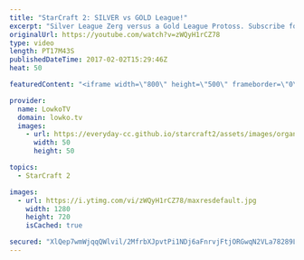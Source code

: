 ```yaml
---
title: "StarCraft 2: SILVER vs GOLD League!"
excerpt: "Silver League Zerg versus a Gold League Protoss. Subscribe for more videos: http://lowko.tv/youtube More StarCraft 2 Casts: https://goo.gl/t6g7aW  A wild match of StarCraft 2 between two non-professional players. While both players decide to sit back for the majority of the game, eventually... Things"
originalUrl: https://youtube.com/watch?v=zWQyH1rCZ78
type: video
length: PT17M43S
publishedDateTime: 2017-02-02T15:29:46Z
heat: 50

featuredContent: "<iframe width=\"800\" height=\"500\" frameborder=\"0\" src=\"https://www.youtube.com/embed/zWQyH1rCZ78\" allow=\"accelerometer; autoplay; encrypted-media; gyroscope; picture-in-picture\" allowfullscreen></iframe>"

provider:
  name: LowkoTV
  domain: lowko.tv
  images:
    - url: https://everyday-cc.github.io/starcraft2/assets/images/organizations/lowko.tv-50x50.jpg
      width: 50
      height: 50

topics:
  - StarCraft 2

images:
  - url: https://i.ytimg.com/vi/zWQyH1rCZ78/maxresdefault.jpg
    width: 1280
    height: 720
    isCached: true

secured: "XlQep7wmWjqqQWlvil/2MfrbXJpvtPi1NDj6aFnrvjFtjORGwqN2VLa78289L1Cg+XZ+sMZSymmQYM4/btIYzg07QGocBmJeh+emnWVqpz6QgEBp4+rdk9q+nOe3va/7Iyx0xcp2XwvhiBMez2o5+NKETlJQoaKMmsbXwyGvOdTu5peCbsRLEPoNWjGFAxr3g6SG9NQYw+UZNxiubhO1sb25S73dxPpxIyPpDhyy1NK64VkADoCd2PrQKGRB+CumsI+L3i4CrdP4UH4/cRvHNaG5SlxRy8sjXgmSuNuqOnbCqzLPWnMqXaOR5gTbcy4t4QxPesOe2GWIWzYfS5AYdlxxfRU3dFBP8DFVarRmzdx3WRjvLdCFC02cwlOMZki6rU5ii+Hzi4ukGDwR5sShuJyS6x5+eJVqgOTn0W+IrkW/1r1zNlYF2fUd10YFSMp4;SQa+xIyo9bAAksWH4BKqPA=="
---
```



